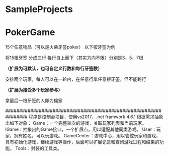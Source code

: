 # SampleProjects


# PokerGame
15个任意物品（可以是火柴牙签poker）
以下按牙签为例
 
将15根牙签
分成三行
每行自上而下（其实方向不限）分别是3、5、7根

 **（扩展为可默认，也可自定义行数和每行牙签数）**
 

安排两个玩家，每人可以在一轮内，在任意行拿任意根牙签，但不能跨行

 **（扩展为接受多个玩家参与）**
 
拿最后一根牙签的人即为输家

################################################################
程序是控制台项目，使用vs2017，.net framwork 4.6.1
根据需求抽象出如下对象：
Game：一个完整轮次的游戏，关联玩家列表和当前玩家。
IGame：抽象出的Game接口，一个扩展点，用以适配其他同类游戏。
User：玩家，拥有姓名，可以玩游戏。
GameCenter：游戏中心，用以管控玩家和游戏，具有初始化游戏，继续游戏等操作，后面可以扩展记录和查询游戏过程和结果的功能。
Tools：封装的工具类。



